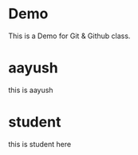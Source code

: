 # Demo
This is a Demo for Git &amp; Github class.


# aayush
this is aayush 
# student 
this is student here 
